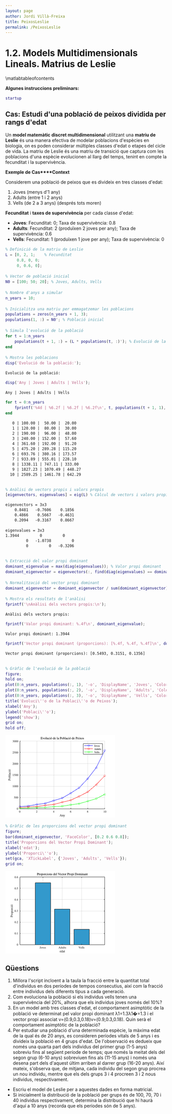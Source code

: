 ```yaml
---
layout: page
author: Jordi Villà-Freixa
title: PeixosLeslie
permalink: /PeixosLeslie
---
```

<script src="https://cdn.mathjax.org/mathjax/latest/MathJax.js?config=TeX-AMS-MML_HTMLorMML" type="text/javascript"></script>

# **1.2. Models Multidimensionals Lineals. Matrius de Leslie**
\matlabtableofcontents

**Algunes instruccions preliminars:**

```matlab
startup
```


## Cas: Estudi d'una població de peixos dividida per rangs d'edat

Un **model matemàtic discret multidimensional** utilitzant una **matriu de Leslie** és una manera efectiva de modelar poblacions d'espècies en biologia, on es poden considerar múltiples classes d'edat o etapes del cicle de vida. La matriu de Leslie és una matriu de transició que captura com les poblacions d'una espècie evolucionen al llarg del temps, tenint en compte la fecunditat i la supervivència.


**Exemple de Cas****Context**


Considerem una població de peixos que es divideix en tres classes d'edat:

1.  Joves (menys d'1 any)
2. Adults (entre 1 i 2 anys)
3. Vells (de 2 a 3  anys) (després tots moren)

**Fecunditat** i **taxes de supervivència** per cada classe d'edat:

-  **Joves**: Fecunditat: 0; Taxa de supervivència: 0.8 
-  **Adults**: Fecunditat: 2 (produïxen 2 joves per any); Taxa de supervivència: 0.6 
-  **Vells**: Fecunditat: 1 (produïxen 1 jove per any); Taxa de supervivència: 0 
```matlab
% Definició de la matriu de Leslie
L = [0, 2, 1;    % Fecunditat
     0.8, 0, 0; 
     0, 0.6, 0];

% Vector de població inicial
N0 = [100; 50; 20]; % Joves, Adults, Vells

% Nombre d'anys a simular
n_years = 10;

% Inicialitza una matriu per emmagatzemar les poblacions
populations = zeros(n_years + 1, 3);
populations(1, :) = N0'; % Població inicial

% Simula l'evolució de la població
for t = 1:n_years
    populations(t + 1, :) = (L * populations(t, :)'); % Evolució de la població
end

% Mostra les poblacions
disp('Evolució de la població:');
```

```matlabTextOutput
Evolució de la població:
```

```matlab
disp('Any | Joves | Adults | Vells');
```

```matlabTextOutput
Any | Joves | Adults | Vells
```

```matlab
for t = 0:n_years
    fprintf('%4d | %6.2f | %6.2f | %6.2f\n', t, populations(t + 1, 1), populations(t + 1, 2), populations(t + 1, 3));
end
```

```matlabTextOutput
   0 | 100.00 |  50.00 |  20.00
   1 | 120.00 |  80.00 |  30.00
   2 | 190.00 |  96.00 |  48.00
   3 | 240.00 | 152.00 |  57.60
   4 | 361.60 | 192.00 |  91.20
   5 | 475.20 | 289.28 | 115.20
   6 | 693.76 | 380.16 | 173.57
   7 | 933.89 | 555.01 | 228.10
   8 | 1338.11 | 747.11 | 333.00
   9 | 1827.23 | 1070.49 | 448.27
  10 | 2589.25 | 1461.78 | 642.29
```

```matlab

% Anàlisi de vectors propis i valors propis
[eigenvectors, eigenvalues] = eig(L) % Càlcul de vectors i valors propis
```

```matlabTextOutput
eigenvectors = 3x3
    0.8481   -0.7606    0.1856
    0.4866    0.5667   -0.4631
    0.2094   -0.3167    0.8667

eigenvalues = 3x3
1.3944         0         0
         0   -1.0738         0
         0         0   -0.3206

```

```matlab

% Extracció del valor propi dominant
dominant_eigenvalue = max(diag(eigenvalues)); % Valor propi dominant
dominant_eigenvector = eigenvectors(:, find(diag(eigenvalues) == dominant_eigenvalue)); % Vector propi dominant

% Normalització del vector propi dominant
dominant_eigenvector = dominant_eigenvector / sum(dominant_eigenvector);

% Mostra els resultats de l'anàlisi
fprintf('\nAnàlisi dels vectors propis:\n');
```

```matlabTextOutput
Anàlisi dels vectors propis:
```

```matlab
fprintf('Valor propi dominant: %.4f\n', dominant_eigenvalue);
```

```matlabTextOutput
Valor propi dominant: 1.3944
```

```matlab
fprintf('Vector propi dominant (proporcions): [%.4f, %.4f, %.4f]\n', dominant_eigenvector);
```

```matlabTextOutput
Vector propi dominant (proporcions): [0.5493, 0.3151, 0.1356]
```

```matlab

% Gràfic de l'evolució de la població
figure;
hold on;
plot(0:n_years, populations(:, 1), '-o', 'DisplayName', 'Joves', 'Color', 'b');
plot(0:n_years, populations(:, 2), '-o', 'DisplayName', 'Adults', 'Color', 'r');
plot(0:n_years, populations(:, 3), '-o', 'DisplayName', 'Vells', 'Color', 'g');
title('Evoluci\''o de la Poblaci\''o de Peixos');
xlabel('Any');
ylabel('Poblaci\''o');
legend('show');
grid on;
hold off;
```

![figure_0.png](PeixosLeslie_media/figure_0.png)

```matlab
% Gràfic de les proporcions del vector propi dominant
figure;
bar(dominant_eigenvector, 'FaceColor', [0.2 0.6 0.8]);
title('Proporcions del Vector Propi Dominant');
xlabel('edat');
ylabel('Proporci\''o');
set(gca, 'XTickLabel', {'Joves', 'Adults', 'Vells'});
grid on;
```

![figure_1.png](PeixosLeslie_media/figure_1.png)

## Qüestions
1.  Millora l'script incloent a la taula la fracció entre la quantitat total d'individus en dos períodes de tempos consecutius, així com la fracció entre individus dels diferents tipus a cada generació.
2. Com evoluciona la població si els individus vells tenen una supervivència del 20%, alhora que els individus joves només del 10%?
3. En un model amb tres classes d'edat, el comportament asimptòtic de la població ve determinat pel valor propi dominant λ1=1.3λ1�=1.3 i el vector propi associat v=(0.9,0.3,0.18)v=(0.9,0.3,0.18). Quin serà el comportament asimptòtic de la població?
4. Per estudiar una població d'una determinada espècie, la màxima edat de la qual és de 20 anys, es consideren períodes vitals de 5 anys i es divideix la població en 4 grups d'edat. De l'observació es dedueix que només una quarta part dels individus del primer grup (1\-5 anys) sobreviu fins al següent període de temps; que només la meitat dels del segon grup (6\-10 anys) sobreviuen fins als (11\-15 anys) i només una desena part dels d'aquest últim arriben al darrer grup (16\-20 anys). Així mateix, s'observa que, de mitjana, cada individu del segon grup procrea un nou individu, mentre que els dels grups 3 i 4 procreen 3 i 2 nous individus, respectivament.

-  Escriu el model de Leslie per a aquestes dades en forma matricial. 
-  Si inicialment la distribució de la població per grups és de 100, 70, 70 i 40 individus respectivament, determina la distribució que hi haurà d'aquí a 10 anys (recorda que els períodes són de 5 anys). 
